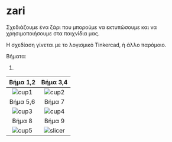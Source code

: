 # zari

Σχεδιάζουμε ένα ζάρι που μπορούμε να εκτυπώσουμε και να χρησιμοποιήσουμε στα παιχνίδια μας.

Η σχεδίαση γίνεται με το λογισμικό Tinkercad, ή άλλο παρόμοιο.

Βήματα:

1) 
      
|         Βήμα 1,2          |        Βήμα 3,4      |
|:----------------------------------:|:------------------------------------:|
| ![cup1](images/cup1.png) | ![cup2](images/cup2.png) |
|         Βήμα 5,6          |          Βήμα 7           |
| ![cup3](images/cup3.png) | ![cup4](images/cup4.png) |
|         Βήμα 8           |           Βήμα 9         |
| ![cup5](images/cup5.png) | ![slicer](images/cupslicer1.png) |
